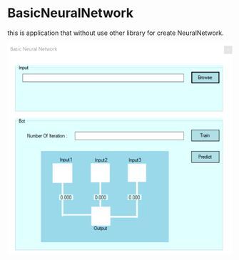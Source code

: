 # BasicNeuralNetwork
this is application that without use other library for create NeuralNetwork.

![alt text](https://github.com/CakeNuthep/BasicNeuralNetwork/blob/master/Img/Application.PNG)  
